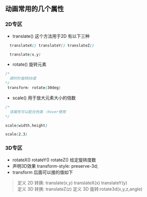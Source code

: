 ## 动画常用的几个属性<br>

### 2D专区<br>

* translate() 这个方法用于2D 有以下三种

```css
  translateX() translateY() translateZ()

  translate(x,y)
```

* rotate() 旋转元素

```css
/*
  顺时针旋转30度
*/
 transform: rotate(30deg) 
```
* scale() 用于放大元素大小的倍数

```css
/*
  该属性可以配合伪类 :hover使用
*/

scale(width,height)

scale(2,3)

```
### 3D专区<br>

* rotateX() rotateY() rotateZ() 给定旋转度数
* 声明3D效果  transform-style: preserve-3d;
* transform 后面可以接的值如下

> 定义 2D 转换: translate(x,y) translateX(x) translateY(y)<br>
> 定义 3D 转换: translateZ(z)
> 定义 3D 旋转:rotate3d(x,y,z,angle)

  


